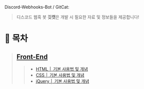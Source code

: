 Discord-Webhooks-Bot / GitCat:
> 디스코드 웹훅 봇 **깃캣**은 개발 시 필요한 자료 및 정보들을 제공합니다!

# 🔎 목차
> ## [Front-End](https://github.com/boltaeng2/Discord-Front_Cat/tree/main/front_end)
>> * [HTML │ 기본 사용법 및 개념](https://github.com/boltaeng2/Discord-Front_Cat/blob/main/front_end/HTML%20%E2%94%82%20%EA%B8%B0%EB%B3%B8%20%EC%82%AC%EC%9A%A9%EB%B2%95%20%EB%B0%8F%20%EA%B0%9C%EB%85%90.md)<br>
>> * [CSS │ 기본 사용법 및 개념](https://github.com/boltaeng2/Discord-Front_Cat/blob/main/front_end/CSS%20%E2%94%82%20%EA%B8%B0%EB%B3%B8%20%EC%82%AC%EC%9A%A9%EB%B2%95%20%EB%B0%8F%20%EA%B0%9C%EB%85%90.md)<br>
>> * [jQuery │ 기본 사용법 및 개념](https://github.com/boltaeng2/Discord-Front_Cat/blob/main/front_end/jQuery%20%E2%94%82%20%EA%B8%B0%EB%B3%B8%20%EC%82%AC%EC%9A%A9%EB%B2%95%20%EB%B0%8F%20%EA%B0%9C%EB%85%90.md)
